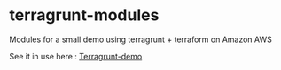# terragrunt-modules
Modules for a small demo using terragrunt + terraform on Amazon AWS

See it in use here : [Terragrunt-demo](https://github.com/gitqh/terragrunt-demo)